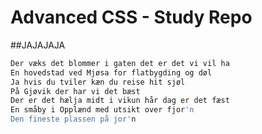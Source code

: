 # Advanced CSS - Study Repo

##JAJAJAJA

```bash På Gjøvik der har vi det bra
Der væks det blommer i gaten det er det vi vil ha
En hovedstad ved Mjøsa for flatbygding og døl
Ja hvis du tviler kæn du reise hit sjøl
På Gjøvik der har vi det bæst
Der er det hælja midt i vikun hår dag er det fæst
En småby i Opplænd med utsikt over fjor'n
Den fineste plassen på jor'n

```
